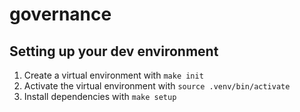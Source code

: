 # governance

## Setting up your dev environment

1. Create a virtual environment with `make init`
2. Activate the virtual environment with `source .venv/bin/activate`
3. Install dependencies with `make setup`
